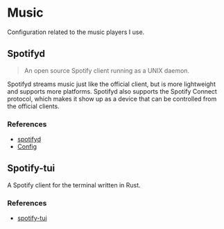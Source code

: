 # Music

Configuration related to the music players I use.

## Spotifyd

> An open source Spotify client running as a UNIX daemon.

Spotifyd streams music just like the official client, but is more lightweight
and supports more platforms. Spotifyd also supports the Spotify Connect
protocol, which makes it show up as a device that can be controlled from the
official clients.

### References

- [spotifyd](https://github.com/Spotifyd/spotifyd)
- [Config](https://github.com/Spotifyd/spotifyd/wiki/Installing-on-a-Raspberry-Pi)

## Spotify-tui

A Spotify client for the terminal written in Rust.

### References

- [spotify-tui](https://github.com/Rigellute/spotify-tui)
